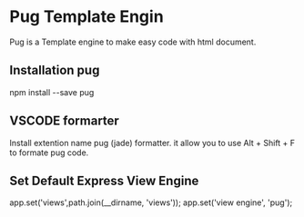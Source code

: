 # Pug Template Engin
Pug is a Template engine to make easy code with html document.
## Installation pug
npm install --save pug

## VSCODE formarter
Install extention name pug (jade) formatter. it allow you to use Alt + Shift + F to formate pug code.

## Set Default Express View Engine
app.set('views',path.join(__dirname, 'views'));
app.set('view engine', 'pug');